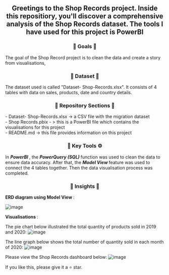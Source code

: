 <div align="center"> <h2 align="center"> Greetings to the Shop Records project. Inside this repositiory, you'll discover a comprehensive analysis of the Shop Records dataset. The tools I have used for this project is PowerBI </h2> </div>

<div align="center"> <h3 align="center"> 🎯 Goals 🎯 </h3> </div>
The goal of the Shop Record project is to clean the data and create a story from visualisations, 

<div align="center"> <h3 align="center"> 🔢 Dataset 🔢 </h3> </div>
The dataset used is called "Dataset- Shop-Records.xlsx". It consists of 4 tables with data on sales, products, date and country details.

<div align="center"> <h3 align="center"> 📂 Repository Sections 📂 </h3> </div> 
- Dataset- Shop-Records.xlsx -> a CSV file with the migration dataset <br> 
- Shop Records.pbix - > this is a PowerBI file which contains the visualisations for this project <br>
- README.md -> this file provides information on this project <br> </div

<div align="center"> <h3 align="center"> 🔑 Key Tools ⚙️ </h3> </div>
In <b><i> PowerBI </i></b>, the <b><i> PowerQuery (SQL) </i></b> function was used to clean the data to ensure data accuracy. After that, the <b><i> Model View </i></b> feature was used to connect the 4 tables together. Then the data visualisation process was completed.

<div align="center"> <h3 align="center"> 🧐 Insights 🧐 </h3> </div>

<b> ERD diagram using Model View </b>: 

![image](https://github.com/TharsikaSri/PowerBI-ShopRecordsDS/assets/150933187/22f3a890-7419-461f-ba5c-d17a69cab2e2)

<b> Visualisations </b>: 

The pie chart below illustrated the total quantity of products sold in 2019 and 2020:
![image](https://github.com/TharsikaSri/PowerBI-ShopRecordsDS/assets/150933187/50e12dee-d76b-4009-9aca-2fc44b1888b2)

The line graph below shows the total number of quantity sold in each month of 2020:
![image](https://github.com/TharsikaSri/PowerBI-ShopRecordsDS/assets/150933187/7fe01ac1-692f-403c-af84-ab245eb8ff98)

Please view the Shop Records dashboard below:
![image](https://github.com/TharsikaSri/PowerBI-ShopRecordsDS/assets/150933187/7e49eb2f-2663-4fee-a59d-80a8a32bb55e)

If you like this, please give it a ⭐ star.

